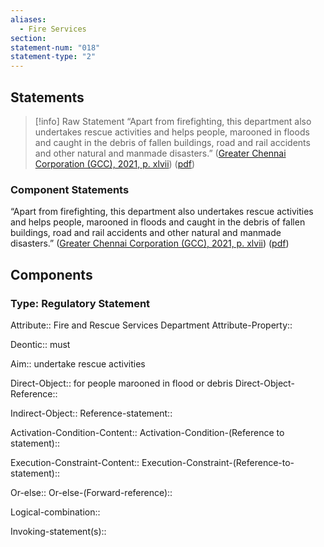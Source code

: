 ```yaml
---
aliases:
  - Fire Services
section: 
statement-num: "018"
statement-type: "2"
---
```

## Statements 
> [!info] Raw Statement
> “Apart from firefighting, this department also undertakes rescue activities and helps people, marooned in floods and caught in the debris of fallen buildings, road and rail accidents and other natural and manmade disasters.” ([Greater Chennai Corporation (GCC), 2021, p. xlvii](zotero://select/library/items/AZZSXLC8)) ([pdf](zotero://open-pdf/library/items/ZWDYK52D?page=47&annotation=3LLTRRAR)) 
> 

### Component Statements
“Apart from firefighting, this department also undertakes rescue activities and helps people, marooned in floods and caught in the debris of fallen buildings, road and rail accidents and other natural and manmade disasters.” ([Greater Chennai Corporation (GCC), 2021, p. xlvii](zotero://select/library/items/AZZSXLC8)) ([pdf](zotero://open-pdf/library/items/ZWDYK52D?page=47&annotation=3LLTRRAR)) 
## Components
### Type: Regulatory Statement
Attribute:: Fire and Rescue Services Department
Attribute-Property::

Deontic:: must

Aim:: undertake rescue activities

Direct-Object:: for people marooned in flood or debris
Direct-Object-Reference:: 

Indirect-Object::
	Reference-statement::

Activation-Condition-Content::
	Activation-Condition-(Reference to statement)::

Execution-Constraint-Content::
	Execution-Constraint-(Reference-to-statement)::

Or-else::
	Or-else-(Forward-reference)::

Logical-combination::

Invoking-statement(s)::